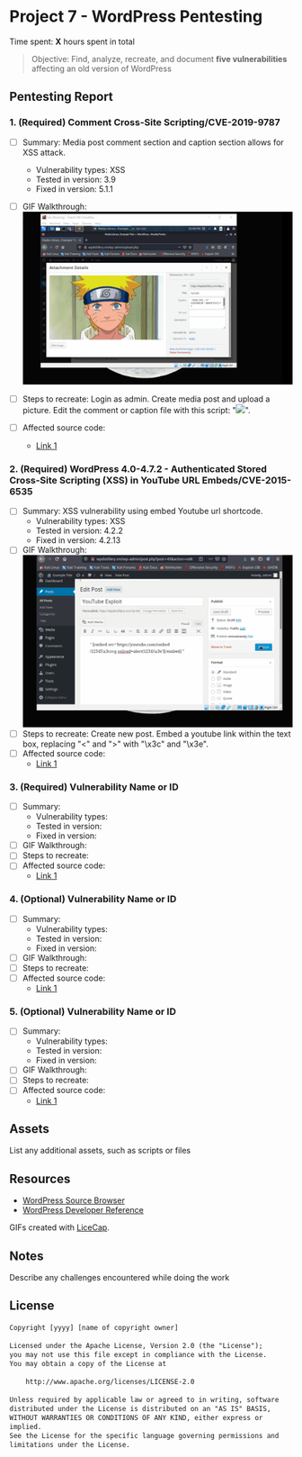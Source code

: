 # Project 7 - WordPress Pentesting

Time spent: **X** hours spent in total

> Objective: Find, analyze, recreate, and document **five vulnerabilities** affecting an old version of WordPress

## Pentesting Report

### 1. (Required) Comment Cross-Site Scripting/CVE-2019-9787 
  - [ ] Summary: Media post comment section and caption section allows for XSS attack.  
    - Vulnerability types: XSS
    - Tested in version: 3.9
    - Fixed in version: 5.1.1 
  - [ ] GIF Walkthrough: <img src="xssexploit.gif" width="800">

  - [ ] Steps to recreate: Login as admin. Create media post and upload a picture. Edit the comment or caption file with this script: "<IMG SRC="#" ONERROR="alert('XSS')"/>".
  - [ ] Affected source code:
    - [Link 1](https://github.com/WordPress/WordPress/commit/0292de60ec78c5a44956765189403654fe4d080b)
### 2. (Required) WordPress 4.0-4.7.2 - Authenticated Stored Cross-Site Scripting (XSS) in YouTube URL Embeds/CVE-2015-6535
  - [ ] Summary: XSS vulnerability using embed Youtube url shortcode.
    - Vulnerability types: XSS  
    - Tested in version: 4.2.2
    - Fixed in version: 4.2.13
  - [ ] GIF Walkthrough:  <img src="xssshortcode.gif" width="800">
  - [ ] Steps to recreate: Create new post. Embed a youtube link within the text box, replacing "<" and ">" with "\x3c" and "\x3e".
  - [ ] Affected source code:
    - [Link 1](https://github.com/WordPress/WordPress/commit/419c8d97ce8df7d5004ee0b566bc5e095f0a6ca8)
### 3. (Required) Vulnerability Name or ID
  - [ ] Summary: 
    - Vulnerability types:
    - Tested in version:
    - Fixed in version: 
  - [ ] GIF Walkthrough: 
  - [ ] Steps to recreate: 
  - [ ] Affected source code:
    - [Link 1](https://core.trac.wordpress.org/browser/tags/version/src/source_file.php)
### 4. (Optional) Vulnerability Name or ID
  - [ ] Summary: 
    - Vulnerability types:
    - Tested in version:
    - Fixed in version: 
  - [ ] GIF Walkthrough: 
  - [ ] Steps to recreate: 
  - [ ] Affected source code:
    - [Link 1](https://core.trac.wordpress.org/browser/tags/version/src/source_file.php)
### 5. (Optional) Vulnerability Name or ID
  - [ ] Summary: 
    - Vulnerability types:
    - Tested in version:
    - Fixed in version: 
  - [ ] GIF Walkthrough: 
  - [ ] Steps to recreate: 
  - [ ] Affected source code:
    - [Link 1](https://core.trac.wordpress.org/browser/tags/version/src/source_file.php) 

## Assets

List any additional assets, such as scripts or files

## Resources

- [WordPress Source Browser](https://core.trac.wordpress.org/browser/)
- [WordPress Developer Reference](https://developer.wordpress.org/reference/)

GIFs created with [LiceCap](http://www.cockos.com/licecap/).

## Notes

Describe any challenges encountered while doing the work

## License

    Copyright [yyyy] [name of copyright owner]

    Licensed under the Apache License, Version 2.0 (the "License");
    you may not use this file except in compliance with the License.
    You may obtain a copy of the License at

        http://www.apache.org/licenses/LICENSE-2.0

    Unless required by applicable law or agreed to in writing, software
    distributed under the License is distributed on an "AS IS" BASIS,
    WITHOUT WARRANTIES OR CONDITIONS OF ANY KIND, either express or implied.
    See the License for the specific language governing permissions and
    limitations under the License.
